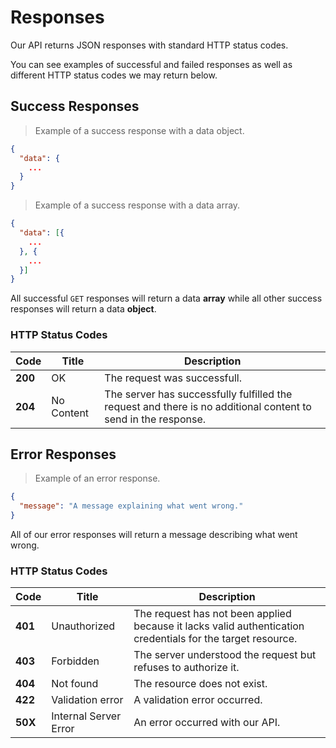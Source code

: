 # Responses

Our API returns JSON responses with standard HTTP status codes. 

You can see examples of successful and failed responses as well as different HTTP status codes we may return below.

## Success Responses

> Example of a success response with a data object.

```json
{
  "data": {
    ...
  }
}
```

> Example of a success response with a data array.

```json
{
  "data": [{
    ...
  }, {
    ...
  }]
}
```

All successful `GET` responses will return a data **array** while all other success responses will return a data **object**.

### HTTP Status Codes

| Code | Title | Description |
| --------- | ----------- | ----------- |
| **200** | OK | The request was successfull. |
| **204** | No Content | The server has successfully fulfilled the request and there is no additional content to send in the response. |

## Error Responses

> Example of an error response.

```json
{
  "message": "A message explaining what went wrong."
}
```

All of our error responses will return a message describing what went wrong.

### HTTP Status Codes

| Code | Title | Description |
| --------- | ----------- | ----------- |
| **401** | Unauthorized | The request has not been applied because it lacks valid authentication credentials for the target resource. |
| **403** | Forbidden | The server understood the request but refuses to authorize it. |
| **404** | Not found	| The resource does not exist. |
| **422** | Validation error | A validation error occurred. |
| **50X** | Internal Server Error | An error occurred with our API. |